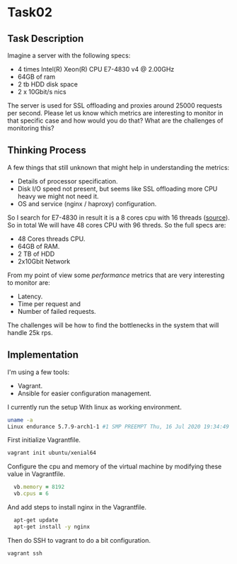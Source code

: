 # Task02

## Task Description

Imagine a server with the following specs:

- 4 times Intel(R) Xeon(R) CPU E7-4830 v4 @ 2.00GHz
- 64GB of ram
- 2 tb HDD disk space
- 2 x 10Gbit/s nics

The server is used for SSL offloading and proxies around 25000 requests per second. Please let us know which metrics are interesting to monitor in that specific case and how would you do that?  What are the challenges of monitoring this?

## Thinking Process

A few things that still unknown that might help in understanding the metrics:
- Details of processor specification.
- Disk I/O speed not present, but seems like SSL offloading more CPU heavy we might not need it.
- OS and service (nginx / haproxy) configuration.

So I search for E7-4830 in result it is a 8 cores cpu with 16 threads ([source](https://ark.intel.com/content/www/us/en/ark/products/53676/intel-xeon-processor-e7-4830-24m-cache-2-13-ghz-6-40-gt-s-intel-qpi.html)). So in total We will have 48 cores CPU with 96 threds. So the full specs are:

- 48 Cores threads CPU.
- 64GB of RAM.
- 2 TB of HDD
- 2x10Gbit Network

From my point of view some *performance* metrics that are very interesting to monitor are:
- Latency.
- Time per request and
- Number of failed requests.

The challenges will be how to find the bottlenecks in the system that will handle 25k rps.

## Implementation

I'm using a few tools:
- Vagrant.
- Ansible for easier configuration management.

I currently run the setup With linux as working environment.
```bash
uname -a
Linux endurance 5.7.9-arch1-1 #1 SMP PREEMPT Thu, 16 Jul 2020 19:34:49 +0000 x86_64 GNU/Linux
```

First initialize Vagrantfile.
```bash
vagrant init ubuntu/xenial64
```

Configure the cpu and memory of the virtual machine by modifying these value in Vagrantfile.
```ruby
  vb.memory = 8192
  vb.cpus = 6
```

And add steps to install nginx in the Vagrantfile.
```bash
  apt-get update
  apt-get install -y nginx
```

Then do SSH to vagrant to do a bit configuration.
```bash
vagrant ssh
```
